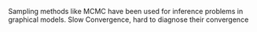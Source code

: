 Sampling methods like MCMC have been used for inference problems in graphical models.
Slow Convergence, hard to diagnose their convergence
